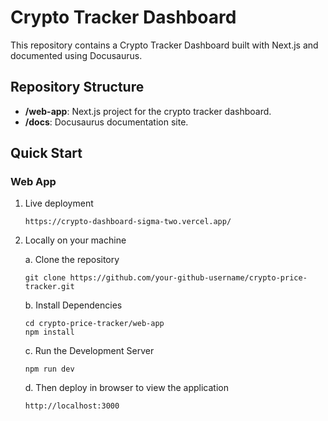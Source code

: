 # Crypto Tracker Dashboard

This repository contains a Crypto Tracker Dashboard built with Next.js and documented using Docusaurus.

## Repository Structure

- **/web-app**: Next.js project for the crypto tracker dashboard.
- **/docs**: Docusaurus documentation site.

## Quick Start

### Web App

1. Live deployment 
   ```
   https://crypto-dashboard-sigma-two.vercel.app/
   ```

2. Locally on your machine
   
   a. Clone the repository 
   ```
   git clone https://github.com/your-github-username/crypto-price-tracker.git
   ```
   b. Install Dependencies
   ```
   cd crypto-price-tracker/web-app
   npm install
   ```
   c. Run the Development Server
   ```
   npm run dev
   ```
   d. Then deploy in browser to view the application
   ```
   http://localhost:3000
   ```
   

